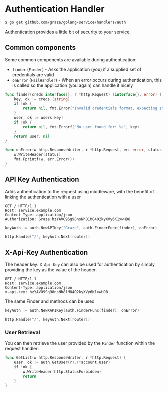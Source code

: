 # Authentication Handler

```bash
$ go get github.com/graze/golang-service/handlers/auth
```

Authentication provides a little bit of security to your service.

## Common components

Some common components are available during authentication:

- `finder` (`Finder`) - Asks the application (you) if a supplied set of credentials are valid
- `onError` (`FailHandler`) - When an error occurs during authentication, this is called so the application (you again) can handle it nicely

```go
func finder(creds interface{}, r *http.Request) (interface{}, error) {
    key, ok := creds.(string)
    if !ok {
        return nil, fmt.Error("Invalid credentials format, expecting string")
    }
    user, ok := users[key]
    if !ok {
        return nil, fmt.Errorf("No user found for: %s", key)
    }
    return user, nil
}

func onError(w http.ResponseWriter, r *http.Request, err error, status int) {
    w.WriteHeader(status)
    fmt.Fprintf(w, err.Error())
}
```

## API Key Authentication

Adds authentication to the request using middleware, with the benefit of linking the authentication with a user

```http
GET / HTTP/1.1
Host: service.example.com
Content-Type: application/json
Authorization: Graze hzYAVO9Sg98nsNh81M84O2kyXVy6K1xwHD8
```

```go
keyAuth := auth.NewAPIKey("Graze", auth.FinderFunc(finder), onError)

http.Handle("/", keyAuth.Next(router))
```

## X-Api-Key Authentication

The header key: `X-Api-Key` can also be used for authentication by simply providing the key as the value of the header.

```http
GET / HTTP/1.1
Host: service.example.com
Content-Type: application/json
x-api-key: hzYAVO9Sg98nsNh81M84O2kyXVy6K1xwHD8
```

The same Finder and methods can be used

```go
keyAuth := auth.NewXAPIKey(auth.FinderFunc(finder), onError)

http.Handle("/", keyAuth.Next(router))
```

### User Retrieval

You can then retrieve the user provided by the `Finder` function within the request handler:

```go
func GetList(w http.ResponseWriter, r *http.Request) {
    user, ok := auth.GetUser(r).(*account.User)
    if !ok {
        w.WriteHeader(http.StatusForbidden)
        return
    }
}
```
